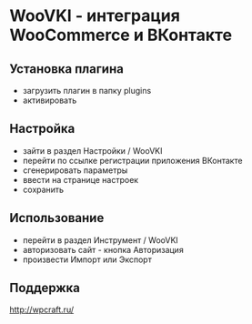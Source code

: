 # WooVKI - интеграция WooCommerce и ВКонтакте


## Установка плагина

- загрузить плагин в папку plugins
- активировать


## Настройка

- зайти в раздел Настройки / WooVKI
- перейти по ссылке регистрации приложения ВКонтакте
- сгенерировать параметры
- ввести на странице настроек
- сохранить


## Использование

- перейти в раздел Инструмент / WooVKI
- авторизовать сайт - кнопка Авторизация
- произвести Импорт или Экспорт


## Поддержка

http://wpcraft.ru/
